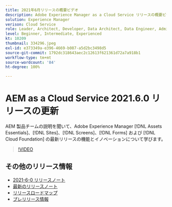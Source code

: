 ```yaml
---
title: 2021年6月リリースの概要ビデオ
description: Adobe Experience Manager as a Cloud Service リリースの概要ビデオ 2021.6.0。
solution: Experience Manager
verison: Cloud Service
role: Leader, Architect, Developer, Data Architect, Data Engineer, Admin, User
level: Beginner, Intermediate, Experienced
kt: 10209
thumbnail: 334296.jpeg
exl-id: e373349a-e396-4669-b087-a5d2bc3498d5
source-git-commit: 1792dc318643aec2c12613f621361d72a7a918b1
workflow-type: tm+mt
source-wordcount: '84'
ht-degree: 100%

---
```


# AEM as a Cloud Service 2021.6.0 リリースの更新

AEM 製品チームの説明を聞いて、Adobe Experience Manager [!DNL Assets Essentials]、[!DNL Sites]、[!DNL Screens]、[!DNL Forms] および [!DNL Cloud Foundation] の最新リリースの機能とイノベーションについて学びます。

>[!VIDEO](https://video.tv.adobe.com/v/334296/?quality=12&learn=on)

## その他のリリース情報

* [2021-6-0 リリースノート](https://experienceleague.adobe.com/docs/experience-manager-cloud-service/content/release-notes/release-notes/2021/release-notes-2021-6-0.html?lang=ja)
* [最新のリリースノート](https://experienceleague.adobe.com/docs/experience-manager-cloud-service/content/release-notes/home.html?lang=ja)
* [リリースロードマップ](https://experienceleague.adobe.com/docs/experience-manager-release-information/aem-release-updates/update-releases-roadmap.html?lang=ja)
* [プレリリース情報](https://experienceleague.adobe.com/docs/experience-manager-cloud-service/content/release-notes/prerelease.html?lang=ja)
